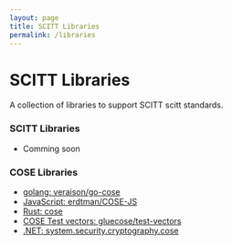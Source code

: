```yaml
---
layout: page
title: SCITT Libraries
permalink: /libraries
---
```

# SCITT Libraries

A collection of libraries to support SCITT scitt standards.

### SCITT Libraries

- Comming soon

### COSE Libraries
- [golang: veraison/go-cose](https://github.com/veraison/go-cose)
- [JavaScript: erdtman/COSE-JS](https://github.com/erdtman/COSE-JS)
- [Rust: cose](https://crates.io/crates/cose)
- [COSE Test vectors: gluecose/test-vectors](https://github.com/gluecose/test-vectors)
- [.NET: system.security.cryptography.cose](https://learn.microsoft.com/en-us/dotnet/api/system.security.cryptography.cose)